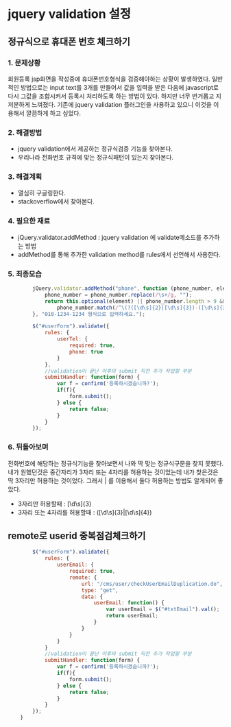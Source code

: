 # jquery validation 설정

## 정규식으로 휴대폰 번호 체크하기

### 1. 문제상황
회원등록 jsp화면을 작성중에 휴대폰번호형식을 검증해야하는 상황이 발생하였다.
일반적인 방법으로는 input text를 3개를 만들어서 값을 입력을 받은 다음에 javascript로 다시 그값을 조합시켜서 등록시 처리하도록 하는 방법이 있다.
하지만 너무 번거롭고 지저분하게 느껴졌다. 기존에 jquery validation 플러그인을 사용하고 있으니 이것을 이용해서 깔끔하게 하고 싶었다.

### 2. 해결방법
* jquery validation에서 제공하는 정규식검증 기능을 찾아본다.
* 우리나라 전화번호 규격에 맞는 정규식패턴이 있는지 찾아본다. 

### 3. 해결계획
* 열심히 구글링한다.
* stackoverflow에서 찾아본다.

### 4. 필요한 재료
* jQuery.validator.addMethod : jquery validation 에 validate메소드를 추가하는 방법
* addMethod를 통해 추가한 validation method를 rules에서 선언해서 사용한다.

### 5. 최종모습
```javascript
        jQuery.validator.addMethod("phone", function (phone_number, element) {
            phone_number = phone_number.replace(/\s+/g, "");
            return this.optional(element) || phone_number.length > 9 &&
                phone_number.match(/^\(?([\d\s]{2}|[\d\s]{3})-([\d\s]{3}|[\d\s]{4})-[\d\s]{4}$/);
        }, "010-1234-1234 형식으로 입력하세요.");

        $("#userForm").validate({
            rules: {
                userTel: {
                    required: true,
                    phone: true
                }
            },
            //validation이 끝난 이후의 submit 직전 추가 작업할 부분
            submitHandler: function(form) {
                var f = confirm('등록하시겠습니까?');
                if(f){
                    form.submit();
                } else {
                    return false;
                }
            }
        });
```

### 6. 뒤돌아보며
전화번호에 해당하는 정규식기능을 찾아보면서 나와 딱 맞는 정규식구문을 찾지 못했다.
내가 원했던것은 중간자리가 3자리 또는 4자리를 허용하는 것이었는데 내가 찾은것은 딱 3자리만 허용하는 것이었다.
그래서 | 를 이용해서 둘다 허용하는 방법도 알게되어 좋았다.
* 3자리만 허용할때 : [\d\s]{3}
* 3자리 또는 4자리를 허용할때 : ([\d\s]{3}|[\d\s]{4})

## remote로 userid 중복점검체크하기
```javascript
        $("#userForm").validate({
            rules: {
                userEmail: {
                    required: true,
                    remote: {
                        url: "/cms/user/checkUserEmailDuplication.do",
                        type: "get",
                        data: {
                            userEmail: function() {
                                var userEmail = $("#txtEmail").val();
                                return userEmail;
                            }
                        }
                    }
                }
            }
            //validation이 끝난 이후의 submit 직전 추가 작업할 부분
            submitHandler: function(form) {
                var f = confirm('등록하시겠습니까?');
                if(f){
                    form.submit();
                } else {
                    return false;
                }
            }
        });
    }
```